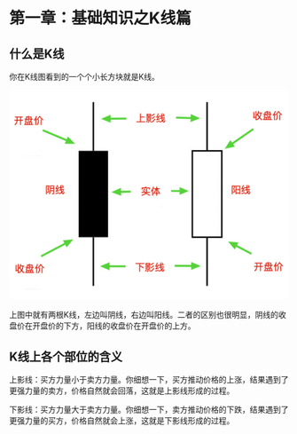 # 第一章：基础知识之K线篇

## 什么是K线

你在K线图看到的一个个小长方块就是K线。

![](.gitbook/assets/k-xian-tu.jpeg)

上图中就有两根K线，左边叫阴线，右边叫阳线。二者的区别也很明显，阴线的收盘价在开盘价的下方，阳线的收盘价在开盘价的上方。

## K线上各个部位的含义

上影线：买方力量小于卖方力量。你细想一下，买方推动价格的上涨，结果遇到了更强力量的卖方，价格自然就会回落，这就是上影线形成的过程。

下影线：买方力量大于卖方力量。你细想一下，卖方推动价格的下跌，结果遇到了更强力量的买方，价格自然就会上涨，这就是下影线形成的过程。



